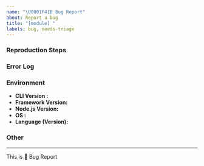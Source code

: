 ```yaml
---
name: "\U0001F41B Bug Report"
about: Report a bug
title: "[module] "
labels: bug, needs-triage
---
```


<!--
description of the bug:
-->




### Reproduction Steps

<!--
minimal amount of code that causes the bug (if possible) or a reference:
-->




### Error Log

<!--
what is the error message you are seeing?
-->




### Environment

  - **CLI Version      :**
  - **Framework Version:**
  - **Node.js Version:** <!-- Version of Node.js (run the command `node -v`) -->
  - **OS               :**
  - **Language (Version):** <!-- [all | TypeScript (3.8.3) | Java (8)| Python (3.7.3) | etc... ] -->

### Other

<!-- e.g. detailed explanation, stacktraces, related issues, suggestions on how to fix, links for us to have context, eg. associated pull-request, stackoverflow, gitter, etc -->




--- 

This is :bug: Bug Report
